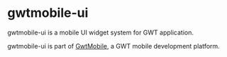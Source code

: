 gwtmobile-ui
============

gwtmobile-ui is a mobile UI widget system for GWT application.

gwtmobile-ui is part of [GwtMobile](http://github.com/dennisjzh/GwtMobile), a GWT mobile development platform.
